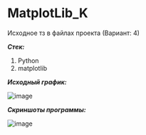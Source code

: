 # MatplotLib_K

Исходное тз в файлах проекта (Вариант: 4)

***Стек:***
1. Python
2. matplotlib

***Исходный график:***

![image](https://user-images.githubusercontent.com/92267924/205276593-1050ebea-fd0b-496b-868c-adc4b55c2790.png)

***Скриншоты программы:***

![image](https://user-images.githubusercontent.com/92267924/205276921-13a87d33-0b3d-4507-bc93-cda0d37076fd.png)
